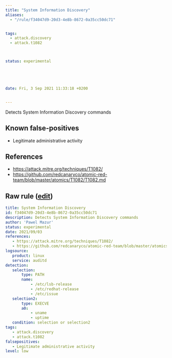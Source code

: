 ```yaml
---
title: "System Information Discovery"
aliases:
  - "/rule/f34047d9-20d3-4e8b-8672-0a35cc50dc71"


tags:
  - attack.discovery
  - attack.t1082



status: experimental





date: Fri, 3 Sep 2021 11:33:18 +0200


---
```


Detects System Information Discovery commands

<!--more-->


## Known false-positives

* Legitimate administrative activity



## References

* https://attack.mitre.org/techniques/T1082/
* https://github.com/redcanaryco/atomic-red-team/blob/master/atomics/T1082/T1082.md


## Raw rule ([edit](https://github.com/SigmaHQ/sigma/edit/master/rules/linux/auditd/lnx_auditd_system_info_discovery.yml))
```yaml
title: System Information Discovery
id: f34047d9-20d3-4e8b-8672-0a35cc50dc71
description: Detects System Information Discovery commands
author: 'Pawel Mazur'
status: experimental
date: 2021/09/03
references:
   - https://attack.mitre.org/techniques/T1082/
   - https://github.com/redcanaryco/atomic-red-team/blob/master/atomics/T1082/T1082.md
logsource:
   product: linux
   service: auditd
detection:
   selection:
       type: PATH
       name:
           - /etc/lsb-release
           - /etc/redhat-release
           - /etc/issue
   selection2:
       type: EXECVE
       a0:
           - uname
           - uptime
   condition: selection or selection2
tags:
   - attack.discovery
   - attack.t1082
falsepositives:
   - Legitimate administrative activity
level: low

```
